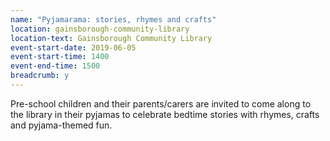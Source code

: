 ```yaml
---
name: "Pyjamarama: stories, rhymes and crafts"
location: gainsborough-community-library
location-text: Gainsborough Community Library
event-start-date: 2019-06-05
event-start-time: 1400
event-end-time: 1500
breadcrumb: y
---
```


Pre-school children and their parents/carers are invited to come along to the library in their pyjamas to celebrate bedtime stories with rhymes, crafts and pyjama-themed fun.
